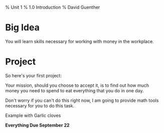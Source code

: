 % Unit 1
% 1.0 Introduction
% David Guenther

# Big Idea

You will learn skills necessary for working with money in the workplace.

# Project

So here's your first project:

Your mission, should you choose to accept it, is to find out how much money you need to spend to eat everything that you do in one day.

Don't worry if you can't do this right now, I am going to provide math tools necessary for you to do this task.

Example with Garlic cloves

**Everything Due September 22**
